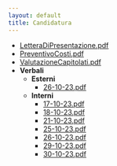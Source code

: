 ```yaml
---
layout: default
title: Candidatura
---
```

- [LetteraDiPresentazione.pdf](./docs/Candidatura/./item)
- [PreventivoCosti.pdf](./docs/Candidatura/./item)
- [ValutazioneCapitolati.pdf](./docs/Candidatura/./item)
- **Verbali**
  - **Esterni**
    - [26-10-23.pdf](./docs/Candidatura/./Verbali/Esterni/item)
  - **Interni**
    - [17-10-23.pdf](./docs/Candidatura/./Verbali/Interni/item)
    - [18-10-23.pdf](./docs/Candidatura/./Verbali/Interni/item)
    - [21-10-23.pdf](./docs/Candidatura/./Verbali/Interni/item)
    - [25-10-23.pdf](./docs/Candidatura/./Verbali/Interni/item)
    - [26-10-23.pdf](./docs/Candidatura/./Verbali/Interni/item)
    - [29-10-23.pdf](./docs/Candidatura/./Verbali/Interni/item)
    - [30-10-23.pdf](./docs/Candidatura/./Verbali/Interni/item)
